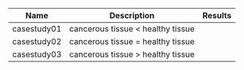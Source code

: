 
| Name          | Description                         | Results |
| ------------- | ----------------------------------- | ------- |
| casestudy01   | cancerous tissue < healthy tissue   |         |
| casestudy02   | cancerous tissue = healthy tissue   |         |
| casestudy03   | cancerous tissue > healthy tissue   |         |
